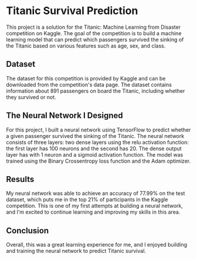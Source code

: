 # Titanic Survival Prediction
This project is a solution for the Titanic: Machine Learning from Disaster competition on Kaggle. The goal of the competition is to build a machine learning model that can predict which passengers survived the sinking of the Titanic based on various features such as age, sex, and class.

## Dataset
The dataset for this competition is provided by Kaggle and can be downloaded from the competition's data page. The dataset contains information about 891 passengers on board the Titanic, including whether they survived or not.

## The Neural Network I Designed
For this project, I built a neural network using TensorFlow to predict whether a given passenger survived the sinking of the Titanic. The neural network consists of three layers: two dense layers using the relu activation function: the first layer has 100 neurons and the second has 20. The dense output layer has with 1 neuron and a sigmoid activation function. The model was trained using the Binary Crossentropy loss function and the Adam optimizer.

## Results
My neural network was able to achieve an accuracy of 77.99% on the test dataset, which puts me in the top 21% of participants in the Kaggle competition. This is one of my first attempts at building a neural network, and I'm excited to continue learning and improving my skills in this area.

## Conclusion
Overall, this was a great learning experience for me, and I enjoyed building and training the neural network to predict Titanic survival.
